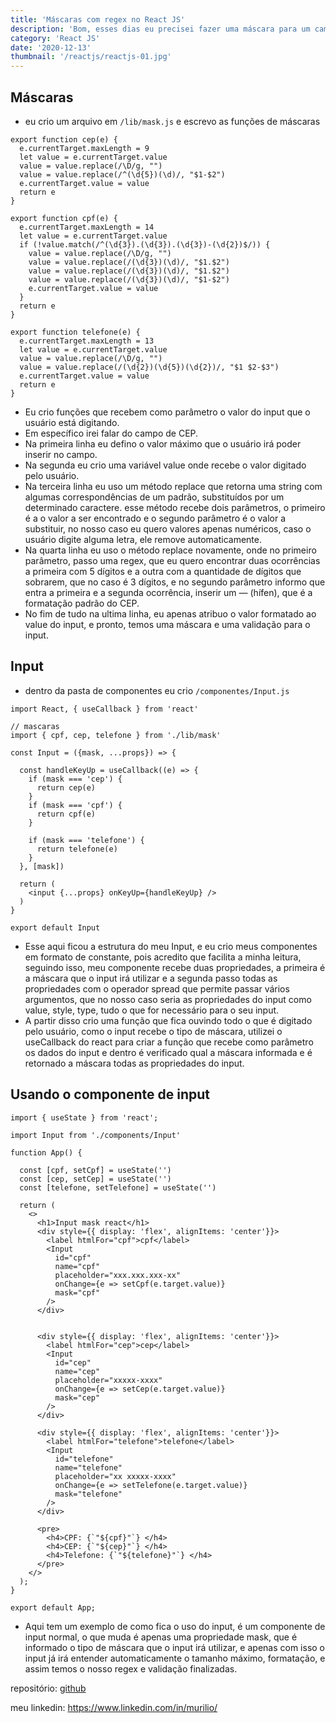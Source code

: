 ```yaml
---
title: 'Máscaras com regex no React JS'
description: 'Bom, esses dias eu precisei fazer uma máscara para um campo de input, encontrei algumas libs que conseguiram auxiliar na hora de criar a mascara, mas, elas não retornavam o valor ou estavam muito desatualizadas, portanto decidi criar tanto minhas máscara, sem usar nenhuma lib, apenas javascript e regex, vamos lá.'
category: 'React JS'
date: '2020-12-13'
thumbnail: '/reactjs/reactjs-01.jpg'
---
```


## Máscaras
- eu crio um arquivo em `/lib/mask.js` e escrevo as funções de máscaras

```
export function cep(e) {
  e.currentTarget.maxLength = 9
  let value = e.currentTarget.value
  value = value.replace(/\D/g, "")
  value = value.replace(/^(\d{5})(\d)/, "$1-$2")
  e.currentTarget.value = value
  return e
}

export function cpf(e) {
  e.currentTarget.maxLength = 14
  let value = e.currentTarget.value
  if (!value.match(/^(\d{3}).(\d{3}).(\d{3})-(\d{2})$/)) {
    value = value.replace(/\D/g, "")
    value = value.replace(/(\d{3})(\d)/, "$1.$2")
    value = value.replace(/(\d{3})(\d)/, "$1.$2")
    value = value.replace(/(\d{3})(\d)/, "$1-$2")
    e.currentTarget.value = value
  }
  return e
}

export function telefone(e) {
  e.currentTarget.maxLength = 13
  let value = e.currentTarget.value
  value = value.replace(/\D/g, "")
  value = value.replace(/(\d{2})(\d{5})(\d{2})/, "$1 $2-$3")
  e.currentTarget.value = value
  return e
}
```

- Eu crio funções que recebem como parâmetro o valor do input que o usuário está digitando.
- Em específico irei falar do campo de CEP.
- Na primeira linha eu defino o valor máximo que o usuário irá poder inserir no campo.
- Na segunda eu crio uma variável value onde recebe o valor digitado pelo usuário.
- Na terceira linha eu uso um método replace que retorna uma string com algumas correspondências de um padrão, substituídos por um determinado caractere. esse método recebe dois parâmetros, o primeiro é a o valor a ser encontrado e o segundo parâmetro é o valor a substituir, no nosso caso eu quero valores apenas numéricos, caso o usuário digite alguma letra, ele remove automaticamente.
- Na quarta linha eu uso o método replace novamente, onde no primeiro parâmetro, passo uma regex, que eu quero encontrar duas ocorrências a primeira com 5 dígitos e a outra com a quantidade de dígitos que sobrarem, que no caso é 3 dígitos, e no segundo parâmetro informo que entra a primeira e a segunda ocorrência, inserir um — (hífen), que é a formatação padrão do CEP.
- No fim de tudo na ultima linha, eu apenas atribuo o valor formatado ao value do input, e pronto, temos uma máscara e uma validação para o input.

## Input
- dentro da pasta de componentes eu crio `/componentes/Input.js`

```
import React, { useCallback } from 'react'

// mascaras
import { cpf, cep, telefone } from './lib/mask'

const Input = ({mask, ...props}) => {

  const handleKeyUp = useCallback((e) => {
    if (mask === 'cep') {
      return cep(e)
    }
    if (mask === 'cpf') {
      return cpf(e)
    }

    if (mask === 'telefone') {
      return telefone(e)
    }
  }, [mask])

  return (
    <input {...props} onKeyUp={handleKeyUp} />
  )
}

export default Input
```

- Esse aqui ficou a estrutura do meu Input, e eu crio meus componentes em formato de constante, pois acredito que facilita a minha leitura, seguindo isso, meu componente recebe duas propriedades, a primeira é a máscara que o input irá utilizar e a segunda passo todas as propriedades com o operador spread que permite passar vários argumentos, que no nosso caso seria as propriedades do input como value, style, type, tudo o que for necessário para o seu input.
- A partir disso crio uma função que fica ouvindo todo o que é digitado pelo usuário, como o input recebe o tipo de máscara, utilizei o useCallback do react para criar a função que recebe como parâmetro os dados do input e dentro é verificado qual a máscara informada e é retornado a máscara todas as propriedades do input.

## Usando o componente de input

```
import { useState } from 'react';

import Input from './components/Input'

function App() {

  const [cpf, setCpf] = useState('')
  const [cep, setCep] = useState('')
  const [telefone, setTelefone] = useState('')

  return (
    <>
      <h1>Input mask react</h1>
      <div style={{ display: 'flex', alignItems: 'center'}}>
        <label htmlFor="cpf">cpf</label>
        <Input
          id="cpf"
          name="cpf"
          placeholder="xxx.xxx.xxx-xx"
          onChange={e => setCpf(e.target.value)}
          mask="cpf"
        />
      </div>


      <div style={{ display: 'flex', alignItems: 'center'}}>
        <label htmlFor="cep">cep</label>
        <Input
          id="cep"
          name="cep"
          placeholder="xxxxx-xxxx"
          onChange={e => setCep(e.target.value)}
          mask="cep"
        />
      </div>

      <div style={{ display: 'flex', alignItems: 'center'}}>
        <label htmlFor="telefone">telefone</label>
        <Input
          id="telefone"
          name="telefone"
          placeholder="xx xxxxx-xxxx"
          onChange={e => setTelefone(e.target.value)}
          mask="telefone"
        />
      </div>

      <pre>
        <h4>CPF: {`"${cpf}"`} </h4>
        <h4>CEP: {`"${cep}"`} </h4>
        <h4>Telefone: {`"${telefone}"`} </h4>
      </pre>
    </>
  );
}

export default App;
```

- Aqui tem um exemplo de como fica o uso do input, é um componente de input normal, o que muda é apenas uma propriedade mask, que é informado o tipo de máscara que o input irá utilizar, e apenas com isso o input já irá entender automaticamente o tamanho máximo, formatação, e assim temos o nosso regex e validação finalizadas.

repositório: [github](https://github.com/murilio/Input-Mask-Regex)

meu linkedin: https://www.linkedin.com/in/murilio/
